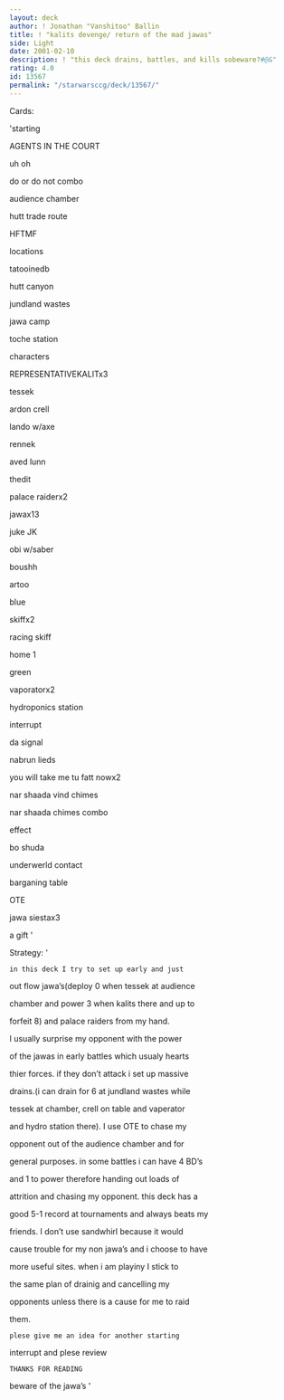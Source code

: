 ```yaml
---
layout: deck
author: ! Jonathan "Vanshitoo" Ballin
title: ! "kalits devenge/ return of the mad jawas"
side: Light
date: 2001-02-10
description: ! "this deck drains, battles, and kills sobeware?#@&"
rating: 4.0
id: 13567
permalink: "/starwarsccg/deck/13567/"
---
```

Cards: 

'starting

AGENTS IN THE COURT

uh oh

do or do not combo

audience chamber

hutt trade route

HFTMF


locations

tatooinedb

hutt canyon

jundland wastes

jawa camp

toche station


characters

REPRESENTATIVEKALITx3

tessek

ardon crell

lando w/axe

rennek

aved lunn

thedit

palace raiderx2

jawax13

juke JK

obi w/saber

boushh

artoo


blue

skiffx2

racing skiff

home 1


green

vaporatorx2

hydroponics station


interrupt

da signal

nabrun lieds

you will take me tu fatt nowx2

nar shaada vind chimes

nar shaada chimes combo


effect

bo shuda

underwerld contact 

barganing table

OTE

jawa siestax3

a gift '

Strategy: '

	in this deck I try to set up early and just 

out flow jawa’s(deploy 0 when tessek at audience 

chamber and power 3 when kalits there and up to 

forfeit 8) and palace raiders from my hand. 

I usually surprise my opponent with the power

 of the jawas in early battles which usualy hearts

 thier forces. if they don’t attack i set up massive

drains.(i can drain for 6 at jundland wastes while

tessek at chamber, crell on table and vaperator

and hydro station there). I use OTE to chase my 

opponent out of the audience chamber and for 

general purposes. in some battles i can have 4 BD’s

and 1 to power therefore handing out loads of 

attrition and chasing my opponent. this deck has a

good 5-1 record at tournaments and always beats my 

friends. I don’t use sandwhirl because it would 

cause trouble for my non jawa’s and i choose to have

more useful sites. when i am playiny I stick to 

the same plan of drainig and cancelling my 

opponents unless there is a cause for me to raid 

them.

	plese give me an idea for another starting 

interrupt and plese review

	THANKS FOR READING 

beware of the jawa’s    '
